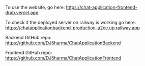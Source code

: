 To use the website, go here: https://chat-application-frontend-drab.vercel.app

To check if the deployed server on railway is working go here: https://chatapplicationbackend-production-a2ce.up.railway.app

Backend GitHub repo: https://github.com/DJ5harma/ChatApplicationBackend

Frontend GitHub repo: https://github.com/DJ5harma/ChatApplicationFrontend
